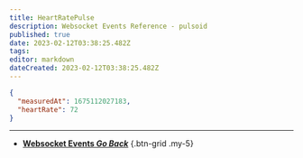 ```yaml
---
title: HeartRatePulse
description: Websocket Events Reference - pulsoid
published: true
date: 2023-02-12T03:38:25.482Z
tags: 
editor: markdown
dateCreated: 2023-02-12T03:38:25.482Z
---
```


```json
{
  "measuredAt": 1675112027183,
  "heartRate": 72
}
```

---

- [<i class="mdi mdi-chevron-left"></i>**Websocket Events *Go Back***](/Servers-Clients/WebSocket-Server/Events)
{.btn-grid .my-5}